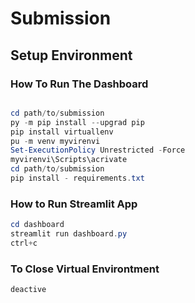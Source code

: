 # Submission
## Setup Environment
### How To Run The Dashboard
```Powershell

cd path/to/submission
py -m pip install --upgrad pip
pip install virtuallenv
pu -m venv myvirenvi
Set-ExecutionPolicy Unrestricted -Force
myvirenvi\Scripts\acrivate
cd path/to/submission
pip install - requirements.txt

```

### How to Run Streamlit App
```Powershell
cd dashboard
streamlit run dashboard.py
ctrl+c
```

### To Close Virtual Environtment
```Powershell
deactive
```
